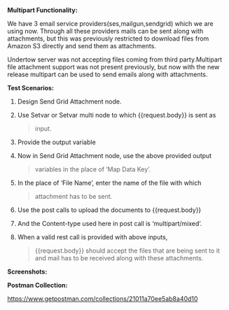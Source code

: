 **Multipart Functionality:**

We have 3 email service providers(ses,mailgun,sendgrid) which we are
using now. Through all these providers mails can be sent along with
attachments, but this was previously restricted to download files from
Amazon S3 directly and send them as attachments.

Undertow server was not accepting files coming from third
party.Multipart file attachment support was not present previously, but
now with the new release multipart can be used to send emails along with
attachments.

**Test Scenarios:**

1.  Design Send Grid Attachment node.

2.  Use Setvar or Setvar multi node to which {{request.body}} is sent as
    > input.

3.  Provide the output variable

4.  Now in Send Grid Attachment node, use the above provided output
    > variables in the place of ‘Map Data Key’.

5.  In the place of ‘File Name’, enter the name of the file with which
    > attachment has to be sent.

6.  Use the post calls to upload the documents to {{request.body}}

7.  And the Content-type used here in post call is ‘multipart/mixed’.

8.  When a valid rest call is provided with above inputs,
    > {{request.body}} should accept the files that are being sent to it
    > and mail has to be received along with these attachments.

**Screenshots:**



**Postman Collection:**

https://www.getpostman.com/collections/21011a70ee5ab8a40d10
